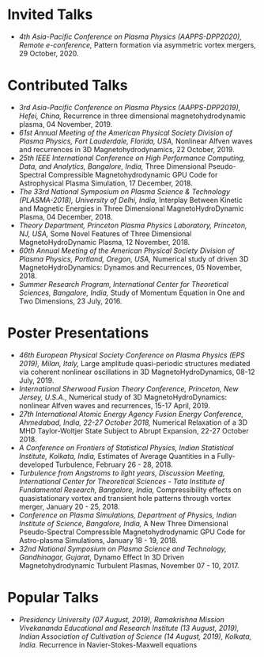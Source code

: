 # Invited Talks
- _4th Asia-Pacific Conference on Plasma Physics (AAPPS-DPP2020), Remote e-conference,_ Pattern formation via asymmetric vortex mergers, 29 October, 2020.

# Contributed Talks
- _3rd Asia-Pacific Conference on Plasma Physics (AAPPS-DPP2019), Hefei, China,_ Recurrence in three dimensional magnetohydrodynamic plasma, 04 November, 2019.
- _61st Annual Meeting of the American Physical Society Division of Plasma Physics, Fort Lauderdale, Florida, USA,_ Nonlinear Alfven waves and recurrences in 3D Magnetohydrodynamics, 22 October, 2019.
- _25th IEEE International Conference on High Performance Computing, Data, and Analytics, Bangalore, India,_ Three Dimensional Pseudo-Spectral Compressible Magnetohydrodynamic GPU Code for Astrophysical Plasma Simulation, 17 December, 2018.
- _The 33rd National Symposium on Plasma Science & Technology (PLASMA-2018), University of Delhi, India,_ Interplay Between Kinetic and Magnetic Energies in Three Dimensional MagnetoHydroDynamic Plasma, 04 December, 2018.
- _Theory Department, Princeton Plasma Physics Laboratory, Princeton, NJ, USA,_ Some Novel Features of Three Dimensional MagnetoHydroDynamic Plasma, 12 November, 2018.
- _60th Annual Meeting of the American Physical Society Division of Plasma Physics, Portland, Oregon, USA,_ Numerical study of driven 3D MagnetoHydroDynamics: Dynamos and Recurrences, 05 November, 2018.
- _Summer Research Program, International Center for Theoretical Sciences, Bangalore, India,_ Study of Momentum Equation in One and Two Dimensions, 23 July, 2016.

# Poster Presentations
- _46th European Physical Society Conference on Plasma Physics (EPS 2019), Milan, Italy,_ Large amplitude quasi-periodic structures mediated via coherent nonlinear oscillations in 3D MagnetoHydroDynamics, 08-12 July, 2019.
- _International Sherwood Fusion Theory Conference, Princeton, New Jersey, U.S.A.,_ Numerical study of 3D MagnetoHydroDynamics: nonlinear Alfven waves and recurrences, 15-17 April, 2019.
- _27th International Atomic Energy Agency Fusion Energy Conference, Ahmedabad, India, 22-27 October 2018,_ Numerical Relaxation of a 3D MHD Taylor-Woltjer State Subject to Abrupt Expansion, 22-27 October 2018.
- _A Conference on Frontiers of Statistical Physics, Indian Statistical Institute, Kolkata, India,_ Estimates of Average Quantities in a Fully-developed Turbulence, February 26 - 28, 2018.
- _Turbulence from Angstroms to light years, Discussion Meeting, International Center for Theoretical Sciences - Tata Institute of Fundamental Research, Bangalore, India,_ Compressibility effects on quasistationary vortex and transient hole patterns through vortex merger, January 20 - 25, 2018.
- _Conference on Plasma Simulations, Department of Physics, Indian Institute of Science, Bangalore, India,_ A New Three Dimensional Pseudo-Spectral Compressible Magnetohydrodynamic GPU Code for Astro-plasma Simulations, January 18 - 19, 2018.
- _32nd National Symposium on Plasma Science and Technology, Gandhinagar, Gujarat,_ Dynamo Effect In 3D Driven Magnetohydrodynamic Turbulent Plasmas, November 07 - 10, 2017.

# Popular Talks
- _Presidency University (07 August, 2019), Ramakrishna Mission Vivekananda Educational and Research Institute (13 August, 2019), Indian Association of Cultivation of Science (14 August, 2019), Kolkata, India._ Recurrence in Navier-Stokes-Maxwell equations
